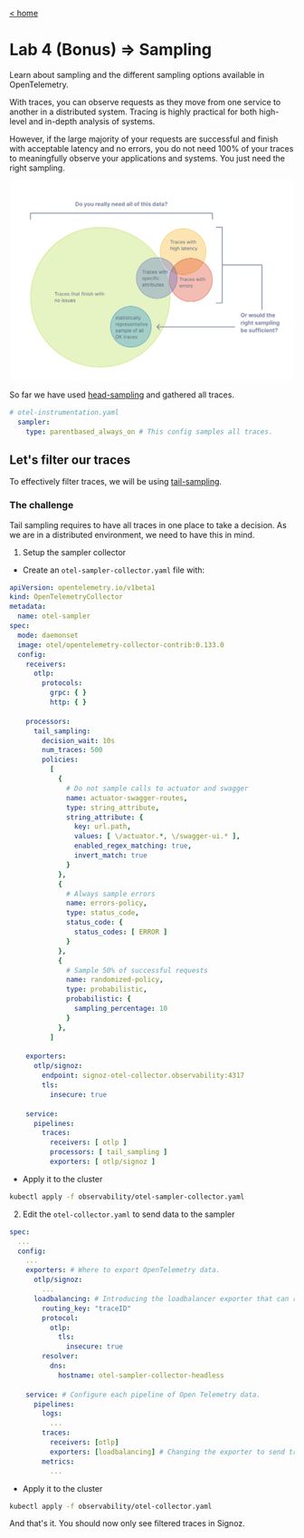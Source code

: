 [< home](<../README.md>)

# Lab 4 (Bonus) => Sampling

Learn about sampling and the different sampling options available in OpenTelemetry.

With traces, you can observe requests as they move from one service to another in a distributed system. Tracing is highly practical for both high-level and in-depth analysis of systems.

However, if the large majority of your requests are successful and finish with acceptable latency and no errors, you do not need 100% of your traces to meaningfully observe your applications and systems. You just need the right sampling.

![Sampling](assets/sampling-diagram.svg "sampling-diagram")

So far we have used [head-sampling](https://opentelemetry.io/docs/concepts/sampling/#head-sampling) and gathered all traces.

```yaml
# otel-instrumentation.yaml
  sampler:
    type: parentbased_always_on # This config samples all traces.
```

## Let's filter our traces

To effectively filter traces, we will be using [tail-sampling](https://opentelemetry.io/docs/concepts/sampling/#tail-sampling).

### The challenge

Tail sampling requires to have all traces in one place to take a decision. As we are in a distributed environment, we need to have this in mind.

1. Setup the sampler collector

- Create an `otel-sampler-collector.yaml` file with:

```yaml
apiVersion: opentelemetry.io/v1beta1
kind: OpenTelemetryCollector
metadata:
  name: otel-sampler
spec:
  mode: daemonset
  image: otel/opentelemetry-collector-contrib:0.133.0
  config:
    receivers:
      otlp:
        protocols:
          grpc: { }
          http: { }

    processors:
      tail_sampling:
        decision_wait: 10s
        num_traces: 500
        policies:
          [
            {
              # Do not sample calls to actuator and swagger
              name: actuator-swagger-routes,
              type: string_attribute,
              string_attribute: {
                key: url.path,
                values: [ \/actuator.*, \/swagger-ui.* ],
                enabled_regex_matching: true,
                invert_match: true
              }
            },
            {
              # Always sample errors
              name: errors-policy,
              type: status_code,
              status_code: {
                status_codes: [ ERROR ]
              }
            },
            {
              # Sample 50% of successful requests
              name: randomized-policy,
              type: probabilistic,
              probabilistic: {
                sampling_percentage: 10
              }
            },
          ]

    exporters:
      otlp/signoz:
        endpoint: signoz-otel-collector.observability:4317
        tls:
          insecure: true

    service:
      pipelines:
        traces:
          receivers: [ otlp ]
          processors: [ tail_sampling ]
          exporters: [ otlp/signoz ]

```

- Apply it to the cluster
  
```bash
kubectl apply -f observability/otel-sampler-collector.yaml
```

2. Edit the `otel-collector.yaml` to send data to the sampler

```yaml
spec:
  ...
  config:
    ...
    exporters: # Where to export OpenTelemetry data.
      otlp/signoz:
        ...
      loadbalancing: # Introducing the loadbalancer exporter that can route traces to the same collector based on a routing_key
        routing_key: "traceID"
        protocol:
          otlp:
            tls:
              insecure: true
        resolver:
          dns:
            hostname: otel-sampler-collector-headless

    service: # Configure each pipeline of Open Telemetry data.
      pipelines:
        logs:
          ...
        traces:
          receivers: [otlp]
          exporters: [loadbalancing] # Changing the exporter to send traces to the otel-sampler-collector
        metrics:
          ...
```

- Apply it to the cluster
  
```bash
kubectl apply -f observability/otel-collector.yaml
```

And that's it. You should now only see filtered traces in Signoz.